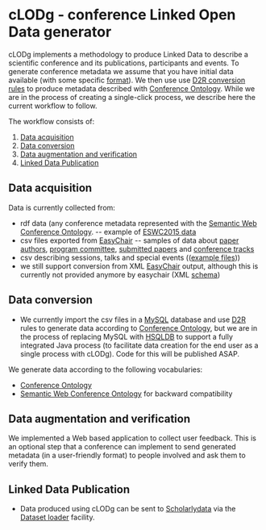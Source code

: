 # cLODg - conference Linked Open Data generator

cLODg implements a methodology to produce Linked Data to describe a scientific conference and its publications, participants and events.
To generate conference metadata we assume that you have initial data available (with some specific [format](#data-acquisition)). We then use use [D2R conversion rules](#data-conversion) to produce metadata described with [Conference Ontology](http://w3id.org/scholarlydata/ontology/conference-ontology.owl). While we are in the process of creating a single-click process, we describe here the current workflow to follow. 

The workflow consists of:

1. [Data acquisition](#data-acquisition)
2. [Data conversion](#data-conversion)
3. [Data augmentation and verification](#data-augmentation-and-verification)
4. [Linked Data Publication](#linked-data-publication)



## Data acquisition
Data is currently collected from:
- rdf data (any conference metadata represented with the [Semantic Web Conference Ontology](http://data.semanticweb.org/ns/swc/swc_2009-05-09.html#ConferenceEvent).
-- example of [ESWC2015 data](./resources/swdf_samples/SWDF_eswc2015.rdf)
- csv files exported from [EasyChair](https://www.easychair.org) 
-- samples of data about [paper authors](./resources/csv_samples/author_sample.csv), [program committee](./resources/csv_samples/committee_sample.csv),
[submitted papers](./resources/csv_samples/submission_sample.csv) and [conference tracks](./resources/csv_samples/track_sample.csv)
- csv describing sessions, talks and special events (([example files]()))
- we still support conversion from XML [EasyChair](https://www.easychair.org) output, although this is currently not provided anymore by easychair (XML [schema](./resources/conference_dump.xml))

## Data conversion
- We currently import the csv files in a [MySQL](https://www.mysql.com) database and use [D2R](http://d2rq.org/d2r-server) rules to generate data according to [Conference Ontology](http://w3id.org/scholarlydata/ontology/conference-ontology.owl), but we are in the process of replacing MySQL with [HSQLDB](http://hsqldb.org/) to support a fully integrated Java process (to facilitate data creation for the end user as a single process with cLODg). Code for this will be published ASAP.

We generate data according to the following vocabularies:
- [Conference Ontology](http://w3id.org/scholarlydata/ontology/conference-ontology.owl)
- [Semantic Web Conference Ontology](http://data.semanticweb.org/ns/swc/swc_2009-05-09.html#ConferenceEvent) for backward compatibility


## Data augmentation and verification

We implemented a Web based application to collect user feedback. This is an optional step that a conference can implement to send generated metadata (in a user-friendly format) to people involved and ask them to verify them.

## Linked Data Publication

- Data produced using cLODg can be sent to [Scholarlydata](http://w3id.org/scholarlydata) via the [Dataset loader](http://w3id.org/scholarlydata) facility.
